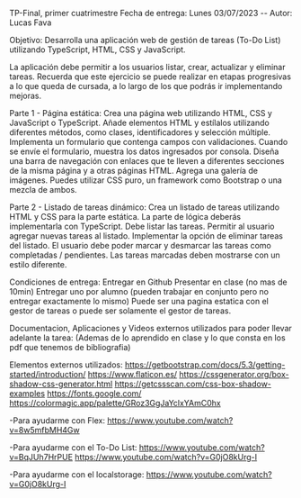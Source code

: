 <!-- /*------------------------------------------------------------------------------------------------------------------------------------------------------*/ -->
TP-Final, primer cuatrimestre
Fecha de entrega: Lunes 03/07/2023
-- Autor: Lucas Fava

<!-- /*------------------------------------------------------------------------------------------------------------------------------------------------------*/ -->

Objetivo:
Desarrolla una aplicación web de gestión de tareas (To-Do List) utilizando TypeScript, HTML, CSS y JavaScript.

La aplicación debe permitir a los usuarios listar, crear, actualizar y eliminar tareas. Recuerda que este ejercicio se puede realizar en etapas progresivas a lo que queda de cursada, a lo largo de los que podrás ir implementando mejoras.

Parte 1 - Página estática: Crea una página web utilizando HTML, CSS y JavaScript o TypeScript. Añade elementos HTML y estílalos utilizando diferentes métodos, como clases, identificadores y selección múltiple. Implementa un formulario que contenga campos con validaciones. Cuando se envíe el formulario, muestra los datos ingresados por consola. Diseña una barra de navegación con enlaces que te lleven a diferentes secciones de la misma página y a otras páginas HTML. Agrega una galería de imágenes. Puedes utilizar CSS puro, un framework como Bootstrap o una mezcla de ambos.

Parte 2 - Listado de tareas dinámico: Crea un listado de tareas utilizando HTML y CSS para la parte estática. La parte de lógica deberás implementarla con TypeScript. Debe listar las tareas. Permitir al usuario agregar nuevas tareas al listado. Implementar la opción de eliminar tareas del listado. El usuario debe poder marcar y desmarcar las tareas como completadas / pendientes. Las tareas marcadas deben mostrarse con un estilo diferente.

Condiciones de entrega: Entregar en Github Presentar en clase (no mas de 10min) Entregar uno por alumno (pueden trabajar en conjunto pero no entregar exactamente lo mismo) Puede ser una pagina estatica con el gestor de tareas o puede ser solamente el gestor de tareas.

<!-- /*------------------------------------------------------------------------------------------------------------------------------------------------------*/ -->

Documentacion, Aplicaciones y Videos externos utilizados para poder llevar adelante la tarea:
 (Ademas de lo aprendido en clase y lo que consta en los pdf que tenemos de bibliografia)

Elementos externos utilizados:
https://getbootstrap.com/docs/5.3/getting-started/introduction/
https://www.flaticon.es/
https://cssgenerator.org/box-shadow-css-generator.html
https://getcssscan.com/css-box-shadow-examples
https://fonts.google.com/
https://colormagic.app/palette/GRoz3GgJaYclxYAmC0hx

-Para ayudarme con Flex:
https://www.youtube.com/watch?v=8w5mfbMH4Gw

-Para ayudarme con el To-Do List:
https://www.youtube.com/watch?v=BqJUh7HrPUE
https://www.youtube.com/watch?v=G0jO8kUrg-I

-Para ayudarme con el localstorage:
https://www.youtube.com/watch?v=G0jO8kUrg-I

<!-- /*------------------------------------------------------------------------------------------------------------------------------------------------------*/ -->